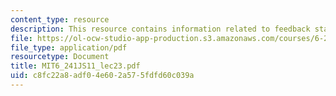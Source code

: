 ```yaml
---
content_type: resource
description: This resource contains information related to feedback stabilization.
file: https://ol-ocw-studio-app-production.s3.amazonaws.com/courses/6-241j-dynamic-systems-and-control-spring-2011/c8fc22a8adf04e602a575fdfd60c039a_MIT6_241JS11_lec23.pdf
file_type: application/pdf
resourcetype: Document
title: MIT6_241JS11_lec23.pdf
uid: c8fc22a8-adf0-4e60-2a57-5fdfd60c039a
---
```

